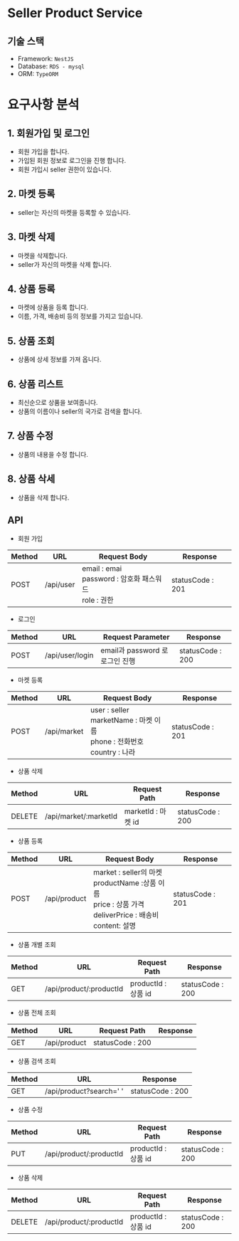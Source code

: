 # Seller Product Service


## 기술 스택

- Framework: `NestJS`
- Database: `RDS - mysql`
- ORM: `TypeORM`


# 요구사항 분석

## 1. 회원가입 및 로그인
  - 회원 가입을 합니다.
  - 가입된 회원 정보로 로그인을 진행 합니다.
  - 회원 가입시 seller 권한이 있습니다.
   
## 2. 마켓 등록
  - seller는 자신의 마켓을 등록할 수 있습니다.
  
  
## 3. 마켓 삭제
  - 마켓을 삭제합니다.
  - seller가 자신의 마켓을 삭제 합니다.
  
## 4. 상품 등록
  - 마켓에 상품을 등록 합니다.
  - 이름, 가격, 배송비 등의 정보를 가지고 있습니다.

## 5. 상품 조회
  - 상품에 상세 정보를 가져 옵니다.

## 6. 상품 리스트
  - 최신순으로 상품을 보여줍니다.
  - 상품의 이름이나 seller의 국가로 검색을 합니다.

## 7. 상품 수정
  - 상품의 내용을 수정 합니다.
  
## 8. 상품 삭세
  - 상품을 삭제 합니다.


## API
- 회원 가입

| Method | URL | Request Body | Response |
| --- | --- | --- | --- |
| POST | /api/user | email : emai<br>password : 암호화 패스워드<br>role : 권한| statusCode : 201 |

- 로그인

| Method | URL | Request Parameter | Response |
| --- | --- | --- | --- |
| POST | /api/user/login | email과 password 로 로그인 진행 | statusCode : 200|

- 마켓 등록

| Method | URL | Request Body | Response |
| --- | --- | --- | --- |
| POST | /api/market | user : seller<br>marketName : 마켓 이름<br>phone : 전화번호<br>country : 나라 | statusCode : 201 |

- 상품 삭제

| Method | URL | Request Path | Response |
| --- | --- | --- | --- |
| DELETE | /api/market/:marketId| marketId : 마켓 id | statusCode : 200 |

- 상품 등록

| Method | URL | Request Body | Response |
| --- | --- | --- | --- |
| POST | /api/product | market : seller의 마켓<br>productName :상품 이름<br>price : 상품 가격<br>deliverPrice : 배송비<br>content: 설명 | statusCode : 201 |

- 상품 개별 조회

| Method | URL | Request Path |  Response |
| --- | --- | --- | --- |
| GET | /api/product/:productId | productId : 상품 id | statusCode : 200 |

- 상품 전체 조회

| Method | URL | Request Path |  Response |
| --- | --- | --- | --- |
| GET | /api/product | statusCode : 200 |

- 상품 검색 조회

| Method | URL | Response |
| --- | --- | --- |
| GET | /api/product?search=' ' |statusCode : 200 |

- 상품 수정

| Method | URL | Request Path | Response |
| --- | --- | --- | --- |
| PUT | /api/product/:productId| productId : 상품 id | statusCode : 200 |

- 상품 삭제

| Method | URL | Request Path | Response |
| --- | --- | --- | --- |
| DELETE | /api/product/:productId| productId : 상품 id | statusCode : 200 |
